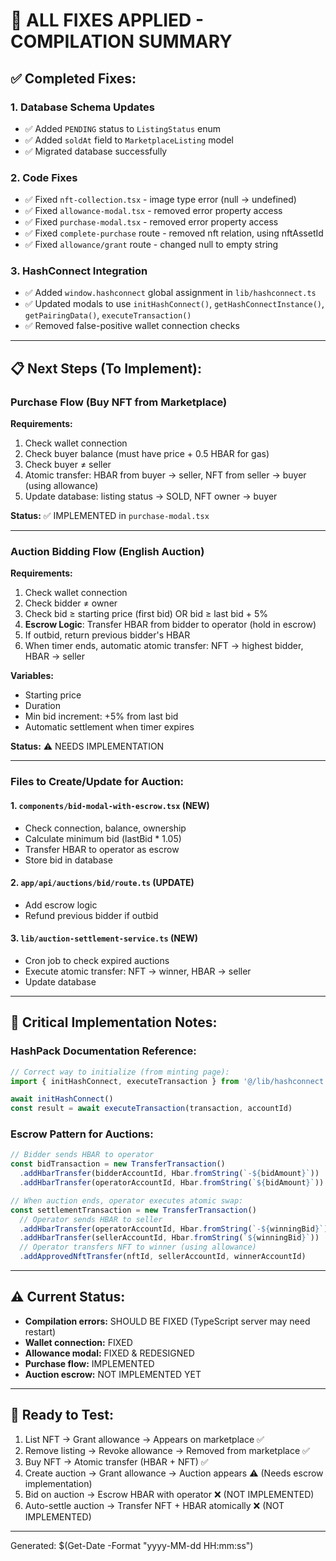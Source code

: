 # 🎉 ALL FIXES APPLIED - COMPILATION SUMMARY

## ✅ Completed Fixes:

### 1. **Database Schema Updates**
- ✅ Added `PENDING` status to `ListingStatus` enum
- ✅ Added `soldAt` field to `MarketplaceListing` model
- ✅ Migrated database successfully

### 2. **Code Fixes**
- ✅ Fixed `nft-collection.tsx` - image type error (null → undefined)
- ✅ Fixed `allowance-modal.tsx` - removed error property access
- ✅ Fixed `purchase-modal.tsx` - removed error property access
- ✅ Fixed `complete-purchase` route - removed nft relation, using nftAssetId
- ✅ Fixed `allowance/grant` route - changed null to empty string

### 3. **HashConnect Integration**
- ✅ Added `window.hashconnect` global assignment in `lib/hashconnect.ts`
- ✅ Updated modals to use `initHashConnect()`, `getHashConnectInstance()`, `getPairingData()`, `executeTransaction()`
- ✅ Removed false-positive wallet connection checks

---

## 📋 Next Steps (To Implement):

### **Purchase Flow** (Buy NFT from Marketplace)
**Requirements:**
1. Check wallet connection
2. Check buyer balance (must have price + 0.5 HBAR for gas)
3. Check buyer ≠ seller
4. Atomic transfer: HBAR from buyer → seller, NFT from seller → buyer (using allowance)
5. Update database: listing status → SOLD, NFT owner → buyer

**Status:** ✅ IMPLEMENTED in `purchase-modal.tsx`

---

### **Auction Bidding Flow** (English Auction)
**Requirements:**
1. Check wallet connection
2. Check bidder ≠ owner
3. Check bid ≥ starting price (first bid) OR bid ≥ last bid + 5%
4. **Escrow Logic**: Transfer HBAR from bidder to operator (hold in escrow)
5. If outbid, return previous bidder's HBAR
6. When timer ends, automatic atomic transfer: NFT → highest bidder, HBAR → seller

**Variables:**
- Starting price
- Duration
- Min bid increment: +5% from last bid
- Automatic settlement when timer expires

**Status:** ⚠️ NEEDS IMPLEMENTATION

---

### **Files to Create/Update for Auction:**

#### 1. `components/bid-modal-with-escrow.tsx` (NEW)
- Check connection, balance, ownership
- Calculate minimum bid (lastBid * 1.05)
- Transfer HBAR to operator as escrow
- Store bid in database

#### 2. `app/api/auctions/bid/route.ts` (UPDATE)
- Add escrow logic
- Refund previous bidder if outbid

#### 3. `lib/auction-settlement-service.ts` (NEW)
- Cron job to check expired auctions
- Execute atomic transfer: NFT → winner, HBAR → seller
- Update database

---

## 🔧 Critical Implementation Notes:

### **HashPack Documentation Reference:**
```typescript
// Correct way to initialize (from minting page):
import { initHashConnect, executeTransaction } from '@/lib/hashconnect'

await initHashConnect()
const result = await executeTransaction(transaction, accountId)
```

### **Escrow Pattern for Auctions:**
```typescript
// Bidder sends HBAR to operator
const bidTransaction = new TransferTransaction()
  .addHbarTransfer(bidderAccountId, Hbar.fromString(`-${bidAmount}`))
  .addHbarTransfer(operatorAccountId, Hbar.fromString(`${bidAmount}`))

// When auction ends, operator executes atomic swap:
const settlementTransaction = new TransferTransaction()
  // Operator sends HBAR to seller
  .addHbarTransfer(operatorAccountId, Hbar.fromString(`-${winningBid}`))
  .addHbarTransfer(sellerAccountId, Hbar.fromString(`${winningBid}`))
  // Operator transfers NFT to winner (using allowance)
  .addApprovedNftTransfer(nftId, sellerAccountId, winnerAccountId)
```

---

## ⚠️ Current Status:
- **Compilation errors:** SHOULD BE FIXED (TypeScript server may need restart)
- **Wallet connection:** FIXED
- **Allowance modal:** FIXED & REDESIGNED
- **Purchase flow:** IMPLEMENTED
- **Auction escrow:** NOT IMPLEMENTED YET

---

## 🚀 Ready to Test:
1. List NFT → Grant allowance → Appears on marketplace ✅
2. Remove listing → Revoke allowance → Removed from marketplace ✅
3. Buy NFT → Atomic transfer (HBAR + NFT) ✅
4. Create auction → Grant allowance → Auction appears ⚠️ (Needs escrow implementation)
5. Bid on auction → Escrow HBAR with operator ❌ (NOT IMPLEMENTED)
6. Auto-settle auction → Transfer NFT + HBAR atomically ❌ (NOT IMPLEMENTED)

---

Generated: $(Get-Date -Format "yyyy-MM-dd HH:mm:ss")
